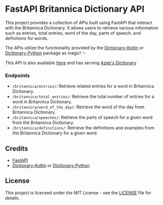# FastAPI Britannica Dictionary API

This project provides a collection of APIs built using FastAPI that interact with the Britannica Dictionary. It allows users to retrieve various information such as entries, total entries, word of the day, parts of speech, and definitions for words.

The APIs utilize the functionality provided by the [Dictionary-Kotlin](https://github.com/Esubaalew/Dictionary-Kotlin) or [Dictionary-Python](https://www.piwheels.org/project/britannica-dictionary/) package as magic! ✨<br/>

This API is also available [Here](https://azeb.onrender.com/) and has serving [Azeb's Dictionary](https://azeb.vercel.app/)



### Endpoints

- `/britannica/entries/`: Retrieve related entries for a word in Britannica Dictionary.
- `/britannica/total_entries/`: Retrieve the total number of entries for a word in Britannica Dictionary.
- `/britannica/word_of_the_day/`: Retrieve the word of the day from Britannica Dictionary.
- `/britannica/speeches/`: Retrieve the parts of speech for a given word from the Britannica Dictionary.
- `/britannica/definitions/`: Retrieve the definitions and examples from the Britannica Dictionary for a given word.


## Credits

- [FastAPI](https://fastapi.tiangolo.com/)
- [Dictionary-Kotlin](https://github.com/Esubaalew/Dictionary-Kotlin) or [Dictionary-Python](https://www.piwheels.org/project/britannica-dictionary/)

## License

This project is licensed under the MIT License - see the [LICENSE](LICENSE) file for details.
